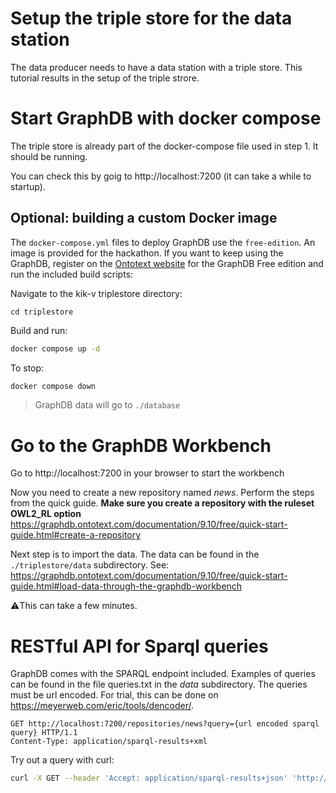 # Setup the triple store for the data station

The data producer needs to have a data station with a triple store. This tutorial results in the setup of the triple strore.

# Start GraphDB with docker compose

The triple store is already part of the docker-compose file used in step 1. It should be running. 

You can check this by goig to http://localhost:7200 (it can take a while to startup).

## Optional: building a custom Docker image
The `docker-compose.yml` files to deploy GraphDB use the `free-edition`. An image is provided for the hackathon. If you want to keep using the GraphDB, register on the [Ontotext website](https://www.ontotext.com/products/graphdb/graphdb-free/) for the GraphDB Free edition and run the included build scripts:

Navigate to the kik-v triplestore directory:
```shell
cd triplestore
```

Build and run:

```bash
docker compose up -d
```

To stop:

```bash
docker compose down
```

> GraphDB data will go to `./database`

# Go to the GraphDB Workbench

Go to http://localhost:7200 in your browser to start the workbench

Now you need to create a new repository named *news*. 
Perform the steps from the quick guide. **Make sure you create a repository with the ruleset __OWL2_RL__ option**
https://graphdb.ontotext.com/documentation/9.10/free/quick-start-guide.html#create-a-repository

Next step is to import the data. The data can be found in the `./triplestore/data` subdirectory. 
See: https://graphdb.ontotext.com/documentation/9.10/free/quick-start-guide.html#load-data-through-the-graphdb-workbench

⚠️This can take a few minutes.


# RESTful API for Sparql queries

GraphDB comes with the SPARQL endpoint included. 
Examples of queries can be found in the file queries.txt in the *data* subdirectory. The queries must be url encoded. For trial, this can be done on https://meyerweb.com/eric/tools/dencoder/. 


```http request
GET http://localhost:7200/repositories/news?query={url encoded sparql query} HTTP/1.1
Content-Type: application/sparql-results+xml

```

Try out a query with curl:

```bash
curl -X GET --header 'Accept: application/sparql-results+json' 'http://localhost:7200/repositories/news?query=PREFIX%20pub%3A%20%3Chttp%3A%2F%2Fontology.ontotext.com%2Ftaxonomy%2F%3E%0APREFIX%20publishing%3A%20%3Chttp%3A%2F%2Fontology.ontotext.com%2Fpublishing%23%3E%0ASELECT%20DISTINCT%20%3Fp%20%3FobjectLabel%20WHERE%20%7B%0A%20%20%20%20%3Chttp%3A%2F%2Fontology.ontotext.com%2Fresource%2Ftsk78dfdet4w%3E%20%3Fp%20%3Fo%20.%0A%20%20%20%20%7B%0A%20%20%20%20%20%20%20%20%3Fo%20pub%3AhasValue%20%3Fvalue%20.%0A%20%20%20%20%20%20%20%20%3Fvalue%20pub%3ApreferredLabel%20%3FobjectLabel%20.%0A%20%20%20%20%7D%20UNION%20%7B%0A%20%20%20%20%20%20%20%20%3Fo%20pub%3AhasValue%20%3FobjectLabel%20.%0A%20%20%20%20%20%20%20%20filter%20(isLiteral(%3FobjectLabel))%20.%0A%20%20%20%20%20%7D%0A%7D'
```
